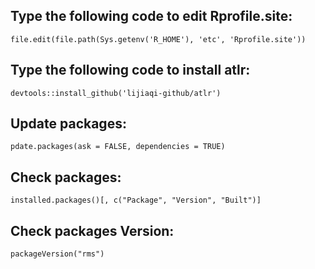 ## Type the following code to edit Rprofile.site:

```
file.edit(file.path(Sys.getenv('R_HOME'), 'etc', 'Rprofile.site'))
```
## Type the following code to install atlr:
```
devtools::install_github('lijiaqi-github/atlr')
```

## Update packages:
```
pdate.packages(ask = FALSE, dependencies = TRUE)
```

## Check packages:
```
installed.packages()[, c("Package", "Version", "Built")]
```
## Check packages Version:
```
packageVersion("rms")
```
